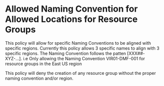 # Allowed Naming Convention for Allowed Locations for Resource Groups

This policy will allow for specific Naming Conventions to be aligned with specific regions. Currently this policy allows 3 specific names to align with 3 specific regions. The Naming Convention follows the patten [XXX##-XYZ-...]. i.e Only allowing the Naming Convention VIR01-DMF-001 for resource groups in the East US region 

This policy will deny the creation of any resource group without the proper naming convention and/or region. 